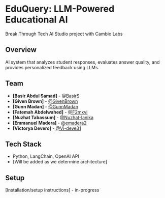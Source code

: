 # EduQuery: LLM-Powered Educational AI

Break Through Tech AI Studio project with Cambio Labs

## Overview
AI system that analyzes student responses, evaluates answer quality, and provides personalized feedback using LLMs.

## Team
- **[Basir Abdul Samad]** - [@BasirS](https://github.com/BasirS)
- **[Given Brown]** - [@GivenBrown](https://github.com/givenbrown)
- **[Gunn Madan]** - [@GunnMadan](https://github.com/gunnmadan)
- **[Fatemah Abdelwahed]** - [@F2mxvi](https://github.com/f2mxvi)
- **[Nuzhat Tabassum]** - [@Nuzhat-lanika](https://github.com/nuzhat-lanika)
- **[Emmanuel Madera]** - [@emadera2](https://github.com/emadera2)
- **[Victorya Devero]** - [@Vi-deve31](https://github.com/Vi-deve31)

## Tech Stack
- Python, LangChain, OpenAI API
- [Will be added as we determine architecture]

## Setup
[Installation/setup instructions] - in-progress
